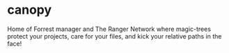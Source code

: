 # canopy
Home of Forrest manager and The Ranger Network where magic-trees protect your projects, care for your files, and kick your relative paths in the face!
